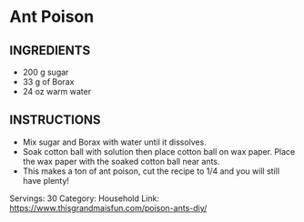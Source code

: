 # Ant Poison
## INGREDIENTS
- 200 g sugar
- 33 g of Borax
- 24 oz warm water
## INSTRUCTIONS
- Mix sugar and Borax with water until it dissolves.
- Soak cotton ball with solution then place cotton ball on wax paper. Place the wax paper with the soaked cotton ball near ants.
- This makes a ton of ant poison, cut the recipe to 1/4 and you will still have plenty!

Servings: 30
Category: Household
Link: https://www.thisgrandmaisfun.com/poison-ants-diy/

